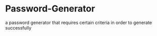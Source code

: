# Password-Generator
a password generator that requires certain criteria in order to generate successfully
